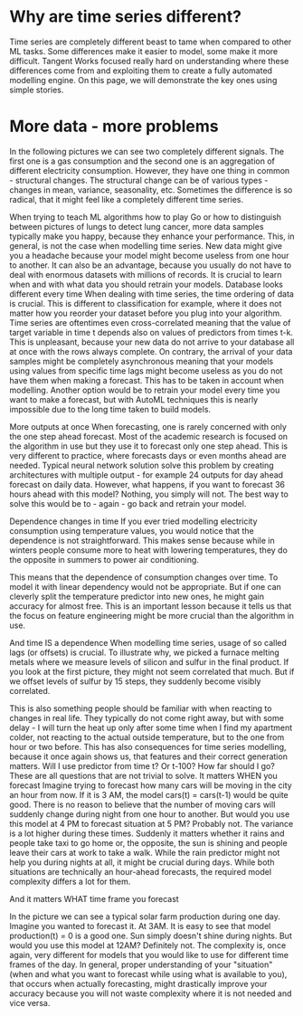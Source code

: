 # Why are time series different?
Time series are completely different beast to tame when compared to other ML tasks. Some differences make it easier to model, some make it more difficult. Tangent Works focused really hard on understanding where these differences come from and exploiting them to create a fully automated modelling engine. On this page, we will demonstrate the key ones using simple stories. 

# More data - more problems

In the following pictures we can see two completely different signals. The first one is a gas consumption and the second one is an aggregation of different electricity consumption. However, they have one thing in common - structural changes. The structural change can be of various types - changes in mean, variance, seasonality, etc. Sometimes the difference is so radical, that it might feel like a completely different time series.  


When trying to teach ML algorithms how to play Go or how to distinguish between pictures of lungs to detect lung cancer, more data samples typically make you happy, because they enhance your performance. This, in general, is not the case when modelling time series. New data might give you a headache because your model might become useless from one hour to another. It can also be an advantage, because you usually do not have to deal with enormous datasets with millions of records. It is crucial to learn when and with what data you should retrain your models.
Database looks different every time
When dealing with time series, the time ordering of data is crucial. This is different to classification for example, where it does not matter how you reorder your dataset before you plug into your algorithm. Time series are oftentimes even cross-correlated meaning that the value of target variable in time t depends also on values of predictors from times t-k. This is unpleasant, because your new data do not arrive to your database all at once with the rows always complete. On contrary, the arrival of your data samples might be completely asynchronous meaning that your models using values from specific time lags might become useless as you do not have them when making a forecast. This has to be taken in account when modelling. Another option would be to retrain your model every time you want to make a forecast, but with AutoML techniques this is nearly impossible due to the long time taken to build models. 

More outputs at once
When forecasting, one is rarely concerned with only the one step ahead forecast. Most of the academic research is focused on the algorithm in use but they use it to forecast only one step ahead. This is very different to practice, where forecasts days or even months ahead are needed. Typical neural network solution solve this problem by creating architectures with multiple output - for example 24 outputs for day ahead forecast on daily data. However, what happens, if you want to forecast 36 hours ahead with this model? Nothing, you simply will not. The best way to solve this would be to - again - go back and retrain your model.
 
Dependence changes in time
If you ever tried modelling electricity consumption using temperature values, you would notice that the dependence is not straightforward. This makes sense because while in winters people consume more to heat with lowering temperatures, they do the opposite in summers to power air conditioning. 

This means that the dependence of consumption changes over time. To model it with linear dependency would not be appropriate. But if one can cleverly split the temperature predictor into new ones, he might gain accuracy for almost free. This is an important lesson because it tells us that the focus on feature engineering might be more crucial than the algorithm in use. 
 

And time IS a dependence
When modelling time series, usage of so called lags (or offsets) is crucial. To illustrate why, we picked a furnace melting metals where we measure levels of silicon and sulfur in the final product. If you look at the first picture, they might not seem correlated that much. But if we offset levels of sulfur by 15 steps, they suddenly become visibly correlated.


This is also something people should be familiar with when reacting to changes in real life. They typically do not come right away, but with some delay - I will turn the heat up only after some time when I find my apartment colder, not reacting to the actual outside temperature, but to the one from hour or two before. This has also consequences for time series modelling, because it once again shows us, that features and their correct generation matters. Will I use predictor from time t? Or t-100? How far should I go? These are all questions that are not trivial to solve. 
It matters WHEN you forecast
Imagine trying to forecast how many cars will be moving in the city an hour from now. If it is 3 AM, the model cars(t) = cars(t-1) would be quite good. There is no reason to believe that the number of moving cars will suddenly change during night from one hour to another. But would you use this model at 4 PM to forecast situation at 5 PM? Probably not. The variance is a lot higher during these times. Suddenly it matters whether it rains and people take taxi to go home or, the opposite, the sun is shining and people leave their cars at work to take a walk. While the rain predictor might not help you during nights at all, it might be crucial during days.  While both situations are technically an hour-ahead forecasts, the required model complexity differs a lot for them.
 
And it matters WHAT time frame you forecast

In the picture we can see a typical solar farm production during one day. Imagine you wanted to forecast it. At 3AM. It is easy to see that model production(t) = 0 is a good one. Sun simply doesn't shine during nights. But would you use this model at 12AM? Definitely not. The complexity is, once again, very different for models that you would like to use for different time frames of the day. 
In general, proper understanding of your "situation" (when and what you want to forecast while using what is available to you), that occurs when actually forecasting, might drastically improve your accuracy because you will not waste complexity where it is not needed and vice versa. 